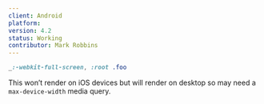 ```yaml
---
client: Android
platform:
version: 4.2
status: Working
contributor: Mark Robbins
---
```


```css
_:-webkit-full-screen, :root .foo
```

This won’t render on iOS devices but will render on desktop so may need a `max-device-width` media query.
